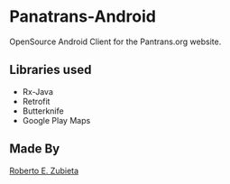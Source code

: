 # Panatrans-Android
OpenSource Android Client for the Pantrans.org website.

## Libraries used
* Rx-Java
* Retrofit
* Butterknife
* Google Play Maps

## Made By
[Roberto E. Zubieta](https://plus.google.com/+RobertoZubieta/posts)
